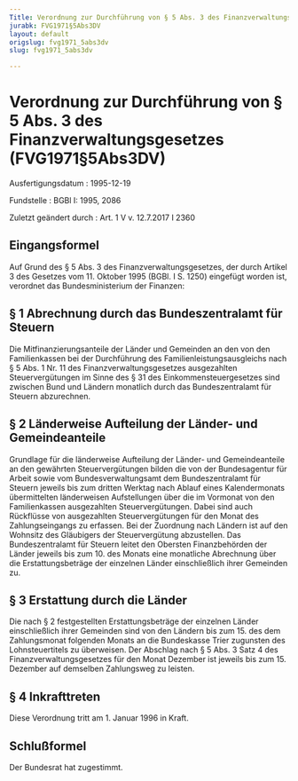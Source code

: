 ```yaml
---
Title: Verordnung zur Durchführung von § 5 Abs. 3 des Finanzverwaltungsgesetzes
jurabk: FVG1971§5Abs3DV
layout: default
origslug: fvg1971_5abs3dv
slug: fvg1971_5abs3dv

---
```


# Verordnung zur Durchführung von § 5 Abs. 3 des Finanzverwaltungsgesetzes (FVG1971§5Abs3DV)

Ausfertigungsdatum
:   1995-12-19

Fundstelle
:   BGBl I: 1995, 2086

Zuletzt geändert durch
:   Art. 1 V v. 12.7.2017 I 2360


## Eingangsformel

Auf Grund des § 5 Abs. 3 des Finanzverwaltungsgesetzes, der durch
Artikel 3 des Gesetzes vom 11. Oktober 1995 (BGBl. I S. 1250)
eingefügt worden ist, verordnet das Bundesministerium der Finanzen:


## § 1 Abrechnung durch das Bundeszentralamt für Steuern

Die Mitfinanzierungsanteile der Länder und Gemeinden an den von den
Familienkassen bei der Durchführung des Familienleistungsausgleichs
nach § 5 Abs. 1 Nr. 11 des Finanzverwaltungsgesetzes ausgezahlten
Steuervergütungen im Sinne des § 31 des Einkommensteuergesetzes sind
zwischen Bund und Ländern monatlich durch das Bundeszentralamt für
Steuern abzurechnen.


## § 2 Länderweise Aufteilung der Länder- und Gemeindeanteile

Grundlage für die länderweise Aufteilung der Länder- und
Gemeindeanteile an den gewährten Steuervergütungen bilden die von der
Bundesagentur für Arbeit sowie vom Bundesverwaltungsamt dem
Bundeszentralamt für Steuern jeweils bis zum dritten Werktag nach
Ablauf eines Kalendermonats übermittelten länderweisen Aufstellungen
über die im Vormonat von den Familienkassen ausgezahlten
Steuervergütungen. Dabei sind auch Rückflüsse von ausgezahlten
Steuervergütungen für den Monat des Zahlungseingangs zu erfassen. Bei
der Zuordnung nach Ländern ist auf den Wohnsitz des Gläubigers der
Steuervergütung abzustellen. Das Bundeszentralamt für Steuern leitet
den Obersten Finanzbehörden der Länder jeweils bis zum 10. des Monats
eine monatliche Abrechnung über die Erstattungsbeträge der einzelnen
Länder einschließlich ihrer Gemeinden zu.


## § 3 Erstattung durch die Länder

Die nach § 2 festgestellten Erstattungsbeträge der einzelnen Länder
einschließlich ihrer Gemeinden sind von den Ländern bis zum 15. des
dem Zahlungsmonat folgenden Monats an die Bundeskasse Trier zugunsten
des Lohnsteuertitels zu überweisen. Der Abschlag nach § 5 Abs. 3 Satz
4 des Finanzverwaltungsgesetzes für den Monat Dezember ist jeweils bis
zum 15. Dezember auf demselben Zahlungsweg zu leisten.


## § 4 Inkrafttreten

Diese Verordnung tritt am 1. Januar 1996 in Kraft.


## Schlußformel

Der Bundesrat hat zugestimmt.

